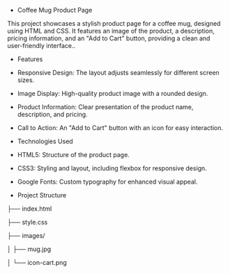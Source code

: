 * Coffee Mug Product Page

This project showcases a stylish product page for a coffee mug, designed using HTML and CSS. It features an image of the product, a description, pricing information, and an "Add to Cart" button, providing a clean and user-friendly interface..

* Features
  
- Responsive Design: The layout adjusts seamlessly for different screen sizes.

- Image Display: High-quality product image with a rounded design.

- Product Information: Clear presentation of the product name, description, and pricing.

- Call to Action: An "Add to Cart" button with an icon for easy interaction.

* Technologies Used

- HTML5: Structure of the product page.

- CSS3: Styling and layout, including flexbox for responsive design.

- Google Fonts: Custom typography for enhanced visual appeal.

* Project Structure

├── index.html

├── style.css

├── images/

│   ├── mug.jpg

│   └── icon-cart.png

